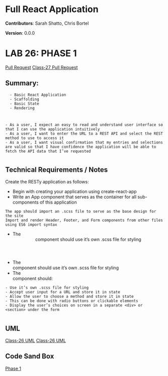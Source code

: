 # Full React Application

**Contributors**: Sarah Shatto, Chris Bortel

**Version**: 0.0.0

 # LAB 26: PHASE 1 
 [Pull Request](https://github.com/jonnyleealas/component-based-api/pull/3)
 [Class-27 Pull Request](https://github.com/Chris-Bortel/resty1/pull/1)

## Summary: 
```
  - Basic React Application
  - Scaffolding
  - Basic State
  - Rendering
```
#

```
- As a user, I expect an easy to read and understand user interface so that I can use the application intuitively
- As a user, I want to enter the URL to a REST API and select the REST method to use to access it
- As a user, I want visual confirmation that my entries and selections are valid so that I have confidence the application will be able to fetch the API data that I’ve requested
```
#

## Technical Requirements / Notes
Create the RESTy application as follows:

- Begin with creating your application using create-react-app
- Write an App component that serves as the container for all sub-components of this application
```
The app should import an .scss file to serve as the base design for the site
Import and render Header, Footer, and Form components from other files using ES6 import syntax
```
- The <Header> component should use it’s own .scss file for styling
- The <Footer> component should use it’s own .scss file for styling
- The <Form> component should:
```
- Use it’s own .scss file for styling
- Accept user input for a URL and store it in state
- Allow the user to choose a method and store it in state
- This can be done with radio buttons or clickable elements
- Display the user’s choices on screen in a separate <div> or <section> under the form
```
#

## UML 
[Class-26 UML](./assets/lab26uml.png)
[Class-26 UML](./assets/lab27uml.png)

## Code Sand Box
[Phase 1](https://codesandbox.io/s/boring-ride-v3cp9?file=/src/styles.scss)
